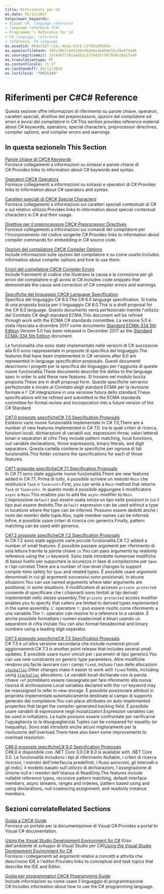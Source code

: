 ```yaml
---
title: Riferimenti per C#
ms.date: 02/14/2017
helpviewer_keywords:
- Visual C#, language reference
- language reference [C#]
- Programmer's Reference for C#
- C# language, reference
- reference, C# language
ms.assetid: 06de3167-c16c-4e1a-b3c5-c27841d4569a
ms.openlocfilehash: fd5c39bfcb05296a36d94ea64946f8c29ed7e4d6
ms.sourcegitcommit: 33c8d6f7342a4bb2c577842b7f075b0e20a2fa40
ms.translationtype: MT
ms.contentlocale: it-IT
ms.lasthandoff: 09/12/2019
ms.locfileid: "70925349"
---
```

# <a name="c-reference"></a><span data-ttu-id="c9f3a-102">Riferimenti per C#</span><span class="sxs-lookup"><span data-stu-id="c9f3a-102">C# Reference</span></span>
<span data-ttu-id="c9f3a-103">Questa sezione offre informazioni di riferimento su parole chiave, operatori, caratteri speciali, direttive del preprocessore, opzioni del compilatore ed errori e avvisi del compilatore in C#.</span><span class="sxs-lookup"><span data-stu-id="c9f3a-103">This section provides reference material about C# keywords, operators, special characters, preprocessor directives, compiler options, and compiler errors and warnings.</span></span>  
  
## <a name="in-this-section"></a><span data-ttu-id="c9f3a-104">In questa sezione</span><span class="sxs-lookup"><span data-stu-id="c9f3a-104">In This Section</span></span>  
 [<span data-ttu-id="c9f3a-105">Parole chiave di C#</span><span class="sxs-lookup"><span data-stu-id="c9f3a-105">C# Keywords</span></span>](./keywords/index.md)  
 <span data-ttu-id="c9f3a-106">Fornisce collegamenti a informazioni su sintassi e parole chiave di C#.</span><span class="sxs-lookup"><span data-stu-id="c9f3a-106">Provides links to information about C# keywords and syntax.</span></span>  
  
 [<span data-ttu-id="c9f3a-107">Operatori C#</span><span class="sxs-lookup"><span data-stu-id="c9f3a-107">C# Operators</span></span>](./operators/index.md)  
 <span data-ttu-id="c9f3a-108">Fornisce collegamenti a informazioni su sintassi e operatori di C#.</span><span class="sxs-lookup"><span data-stu-id="c9f3a-108">Provides links to information about C# operators and syntax.</span></span>  

 [<span data-ttu-id="c9f3a-109">Caratteri speciali di C#</span><span class="sxs-lookup"><span data-stu-id="c9f3a-109">C# Special Characters</span></span>](./tokens/index.md)  
 <span data-ttu-id="c9f3a-110">Fornisce collegamenti a informazioni sui caratteri speciali contestuali di C# e sul relativo utilizzo.</span><span class="sxs-lookup"><span data-stu-id="c9f3a-110">Provides links to information about special contextual characters in C# and their usage.</span></span>  

 [<span data-ttu-id="c9f3a-111">Direttive per il preprocessore C#</span><span class="sxs-lookup"><span data-stu-id="c9f3a-111">C# Preprocessor Directives</span></span>](./preprocessor-directives/index.md)  
 <span data-ttu-id="c9f3a-112">Fornisce collegamenti a informazioni sui comandi del compilatore per l'incorporamento nel codice sorgente C#.</span><span class="sxs-lookup"><span data-stu-id="c9f3a-112">Provides links to information about compiler commands for embedding in C# source code.</span></span>  
  
 [<span data-ttu-id="c9f3a-113">Opzioni del compilatore C#</span><span class="sxs-lookup"><span data-stu-id="c9f3a-113">C# Compiler Options</span></span>](./compiler-options/index.md)  
 <span data-ttu-id="c9f3a-114">Include informazioni sulle opzioni del compilatore e su come usarle.</span><span class="sxs-lookup"><span data-stu-id="c9f3a-114">Includes information about compiler options and how to use them.</span></span>  
  
 [<span data-ttu-id="c9f3a-115">Errori del compilatore C#</span><span class="sxs-lookup"><span data-stu-id="c9f3a-115">C# Compiler Errors</span></span>](./compiler-messages/index.md)  
 <span data-ttu-id="c9f3a-116">Include frammenti di codice che illustrano la causa e la correzione per gli errori del compilatore e gli avvisi di C#.</span><span class="sxs-lookup"><span data-stu-id="c9f3a-116">Includes code snippets that demonstrate the cause and correction of C# compiler errors and warnings.</span></span>  
  
 [<span data-ttu-id="c9f3a-117">Specifiche del linguaggio C#</span><span class="sxs-lookup"><span data-stu-id="c9f3a-117">C# Language Specification</span></span>](../../../_csharplang/spec/introduction.md)  
 <span data-ttu-id="c9f3a-118">Specifica del linguaggio C# 6.0.</span><span class="sxs-lookup"><span data-stu-id="c9f3a-118">The C# 6.0 language specification.</span></span> <span data-ttu-id="c9f3a-119">Si tratta di una proposta bozza per il linguaggio C# 6.0.</span><span class="sxs-lookup"><span data-stu-id="c9f3a-119">This is a draft proposal for the C# 6.0 language.</span></span> <span data-ttu-id="c9f3a-120">Questo documento verrà perfezionato tramite l'utilizzo del Comitato C# degli standard ECMA.</span><span class="sxs-lookup"><span data-stu-id="c9f3a-120">This document will be refined through work with the ECMA C# standards committee.</span></span> <span data-ttu-id="c9f3a-121">La versione 5.0 è stata rilasciata a dicembre 2017 come documento [Standard ECMA-334 5th Edition](https://www.ecma-international.org/publications/files/ECMA-ST/ECMA-334.pdf).</span><span class="sxs-lookup"><span data-stu-id="c9f3a-121">Version 5.0 has been released in December 2017 as the [Standard ECMA-334 5th Edition](https://www.ecma-international.org/publications/files/ECMA-ST/ECMA-334.pdf) document.</span></span>

<span data-ttu-id="c9f3a-122">Le funzionalità che sono state implementate nelle versioni di C# successive alla 6.0 sono rappresentate in proposte di specifica del linguaggio.</span><span class="sxs-lookup"><span data-stu-id="c9f3a-122">The features that have been implemented in C# versions after 6.0 are represented in language specification proposals.</span></span> <span data-ttu-id="c9f3a-123">Questi documenti descrivono i progetti per la specifica del linguaggio per l'aggiunta di queste nuove funzionalità.</span><span class="sxs-lookup"><span data-stu-id="c9f3a-123">These documents describe the deltas to the language spec in order to add these new features.</span></span> <span data-ttu-id="c9f3a-124">Si trovano nel modulo bozza proposta.</span><span class="sxs-lookup"><span data-stu-id="c9f3a-124">These are in draft proposal form.</span></span> <span data-ttu-id="c9f3a-125">Queste specifiche verranno perfezionate e inviate al Comitato degli standard ECMA per la revisione formale e l' C# integrazione in una versione futura dello standard.</span><span class="sxs-lookup"><span data-stu-id="c9f3a-125">These specifications will be refined and submitted to the ECMA standards committee for formal review and incorporation into a future version of the C# Standard.</span></span>

 [<span data-ttu-id="c9f3a-126">C#7,0 proposte specifiche</span><span class="sxs-lookup"><span data-stu-id="c9f3a-126">C# 7.0 Specification Proposals</span></span>](../../../_csharplang/proposals/csharp-7.0/pattern-matching.md)  
 <span data-ttu-id="c9f3a-127">Esistono varie nuove funzionalità implementate in C# 7.0,</span><span class="sxs-lookup"><span data-stu-id="c9f3a-127">There are a number of new features implemented in C# 7.0.</span></span> <span data-ttu-id="c9f3a-128">tra le quali criteri di ricerca, funzioni locali, dichiarazioni di variabili out, espressioni throw, valori letterali binari e separatori di cifre.</span><span class="sxs-lookup"><span data-stu-id="c9f3a-128">They include pattern matching, local functions, out variable declarations, throw expressions, binary literals, and digit separators.</span></span> <span data-ttu-id="c9f3a-129">Questa cartella contiene le specifiche per ognuna di tali funzionalità.</span><span class="sxs-lookup"><span data-stu-id="c9f3a-129">This folder contains the specifications for each of those features.</span></span>
  
 [<span data-ttu-id="c9f3a-130">C#7,1 proposte specifiche</span><span class="sxs-lookup"><span data-stu-id="c9f3a-130">C# 7.1 Specification Proposals</span></span>](../../../_csharplang/proposals/csharp-7.1/async-main.md)  
 <span data-ttu-id="c9f3a-131">In C# 7.1 sono state aggiunte nuove funzionalità.</span><span class="sxs-lookup"><span data-stu-id="c9f3a-131">There are new features added in C# 7.1.</span></span> <span data-ttu-id="c9f3a-132">Prima di tutto, è possibile scrivere un metodo `Main` che restituisce `Task` o `Task<int>`.</span><span class="sxs-lookup"><span data-stu-id="c9f3a-132">First, you can write a `Main` method that returns `Task` or `Task<int>`.</span></span> <span data-ttu-id="c9f3a-133">In questo modo è possibile aggiungere il modificatore `async` a `Main`.</span><span class="sxs-lookup"><span data-stu-id="c9f3a-133">This enables you to add the `async` modifier to `Main`.</span></span> <span data-ttu-id="c9f3a-134">L'espressione `default` può essere usata senza un tipo nelle posizioni in cui il tipo può essere dedotto.</span><span class="sxs-lookup"><span data-stu-id="c9f3a-134">The `default` expression can be used without a type in locations where the type can be inferred.</span></span> <span data-ttu-id="c9f3a-135">Possono essere dedotti anche i nomi dei membri delle tuple.</span><span class="sxs-lookup"><span data-stu-id="c9f3a-135">Also, tuple member names can be inferred.</span></span> <span data-ttu-id="c9f3a-136">Infine, è possibile usare criteri di ricerca con generics.</span><span class="sxs-lookup"><span data-stu-id="c9f3a-136">Finally, pattern matching can be used with generics.</span></span>

 [<span data-ttu-id="c9f3a-137">C#7,2 proposte specifiche</span><span class="sxs-lookup"><span data-stu-id="c9f3a-137">C# 7.2 Specification Proposals</span></span>](../../../_csharplang/proposals/csharp-7.2/readonly-ref.md)  
 <span data-ttu-id="c9f3a-138">In C# 7.2 sono state aggiunte varie piccole funzionalità.</span><span class="sxs-lookup"><span data-stu-id="c9f3a-138">C# 7.2 added a number of small features.</span></span> <span data-ttu-id="c9f3a-139">È possibile passare argomenti per riferimento di sola lettura tramite la parola chiave `in`.</span><span class="sxs-lookup"><span data-stu-id="c9f3a-139">You can pass arguments by readonly reference using the `in` keyword.</span></span> <span data-ttu-id="c9f3a-140">Sono state introdotte numerose modifiche di basso livello per supportare la sicurezza in fase di compilazione per `Span` e i tipi correlati.</span><span class="sxs-lookup"><span data-stu-id="c9f3a-140">There are a number of low-level changes to support compile-time safety for `Span` and related types.</span></span> <span data-ttu-id="c9f3a-141">È possibile usare argomenti denominati in cui gli argomenti successivi sono posizionali, in alcune situazioni.</span><span class="sxs-lookup"><span data-stu-id="c9f3a-141">You can use named arguments where later arguments are positional, in some situations.</span></span> <span data-ttu-id="c9f3a-142">Il modificatore di accesso `private protected` consente di specificare che i chiamanti sono limitati ai tipi derivati implementati nello stesso assembly.</span><span class="sxs-lookup"><span data-stu-id="c9f3a-142">The `private protected` access modifier enables you to specify that callers are limited to derived types implemented in the same assembly.</span></span> <span data-ttu-id="c9f3a-143">L' operatore `?:` può essere risolto come riferimento a una variabile.</span><span class="sxs-lookup"><span data-stu-id="c9f3a-143">The `?:` operator can resolve to a reference to a variable.</span></span> <span data-ttu-id="c9f3a-144">È anche possibile formattare i numeri esadecimali e binari usando un separatore di cifra iniziale.</span><span class="sxs-lookup"><span data-stu-id="c9f3a-144">You can also format hexadecimal and binary numbers using a leading digit separator.</span></span>

 [<span data-ttu-id="c9f3a-145">C#7,3 proposte specifiche</span><span class="sxs-lookup"><span data-stu-id="c9f3a-145">C# 7.3 Specification Proposals</span></span>](../../../_csharplang/proposals/csharp-7.3/blittable.md)  
 <span data-ttu-id="c9f3a-146">C# 7.3 è un'altra versione secondaria che include numerosi piccoli aggiornamenti.</span><span class="sxs-lookup"><span data-stu-id="c9f3a-146">C# 7.3 is another point release that includes several small updates.</span></span> <span data-ttu-id="c9f3a-147">È possibile usare nuovi vincoli per i parametri di tipo generico.</span><span class="sxs-lookup"><span data-stu-id="c9f3a-147">You can use new constraints on generic type parameters.</span></span> <span data-ttu-id="c9f3a-148">Altre modifiche rendono più facile lavorare con i campi `fixed`, incluso l'uso delle allocazioni [`stackalloc`](./operators/stackalloc.md).</span><span class="sxs-lookup"><span data-stu-id="c9f3a-148">Other changes make it easier to work with `fixed` fields, including using [`stackalloc`](./operators/stackalloc.md) allocations.</span></span> <span data-ttu-id="c9f3a-149">Le variabili locali dichiarate con la parola chiave `ref` potrebbero essere riassegnate per fare riferimento alla nuova risorsa di archiviazione.</span><span class="sxs-lookup"><span data-stu-id="c9f3a-149">Local variables declared with the `ref` keyword may be reasssigned to refer to new storage.</span></span> <span data-ttu-id="c9f3a-150">È possibile posizionare attributi in proprietà implementate automaticamente destinate al campo di supporto generato dal compilatore.</span><span class="sxs-lookup"><span data-stu-id="c9f3a-150">You can place attributes on auto-implemented properties that target the compiler-generated backing field.</span></span> <span data-ttu-id="c9f3a-151">È possibile usare variabili di espressione negli inizializzatori.</span><span class="sxs-lookup"><span data-stu-id="c9f3a-151">Expression variables can be used in initializers.</span></span> <span data-ttu-id="c9f3a-152">Le tuple possono essere confrontate per verificarne l'uguaglianza (o la disuguaglianza).</span><span class="sxs-lookup"><span data-stu-id="c9f3a-152">Tuples can be compared for equality (or inequality).</span></span> <span data-ttu-id="c9f3a-153">Sono stati introdotti anche alcuni miglioramenti per la risoluzione dell'overload.</span><span class="sxs-lookup"><span data-stu-id="c9f3a-153">There have also been some improvements to overload resolution.</span></span>
  
 [<span data-ttu-id="c9f3a-154">C#8,0 proposte specifiche</span><span class="sxs-lookup"><span data-stu-id="c9f3a-154">C# 8.0 Specification Proposals</span></span>](../../../_csharplang/proposals/csharp-8.0/nullable-reference-types.md)  
 <span data-ttu-id="c9f3a-155">C#8,0 è disponibile con .NET Core 3,0.</span><span class="sxs-lookup"><span data-stu-id="c9f3a-155">C# 8.0 is available with .NET Core 3.0.</span></span> <span data-ttu-id="c9f3a-156">Le funzionalità includono i tipi di riferimento Nullable, i criteri di ricerca ricorsivi, i membri dell'interfaccia predefiniti, i flussi asincroni, gli intervalli e gli indici, il modello basato sull'utilizzo di dichiarazioni, l'assegnazione di Unione null e i membri dell'istanza di ReadOnly.</span><span class="sxs-lookup"><span data-stu-id="c9f3a-156">The features include nullable reference types, recursive pattern matching, default interface members, async streams, ranges and indexes, pattern based using and using declarations, null coalescing assignment, and readonly instance members.</span></span>
  
## <a name="related-sections"></a><span data-ttu-id="c9f3a-157">Sezioni correlate</span><span class="sxs-lookup"><span data-stu-id="c9f3a-157">Related Sections</span></span>  

 [<span data-ttu-id="c9f3a-158">Guida a C#</span><span class="sxs-lookup"><span data-stu-id="c9f3a-158">C# Guide</span></span>](../index.md)  
 <span data-ttu-id="c9f3a-159">Fornisce un portale per la documentazione di Visual C#.</span><span class="sxs-lookup"><span data-stu-id="c9f3a-159">Provides a portal to Visual C# documentation.</span></span>  
  
 <span data-ttu-id="c9f3a-160">[Using the Visual Studio Development Environment for C#](/visualstudio/get-started/csharp) (Uso dell'ambiente di sviluppo di Visual Studio per C#)</span><span class="sxs-lookup"><span data-stu-id="c9f3a-160">[Using the Visual Studio Development Environment for C#](/visualstudio/get-started/csharp)</span></span>  
 <span data-ttu-id="c9f3a-161">Fornisce i collegamenti ad argomenti relativi a concetti e attività che descrivono IDE e l'editor.</span><span class="sxs-lookup"><span data-stu-id="c9f3a-161">Provides links to conceptual and task topics that describe the IDE and Editor.</span></span>  
  
 [<span data-ttu-id="c9f3a-162">Guida per programmatori C#</span><span class="sxs-lookup"><span data-stu-id="c9f3a-162">C# Programming Guide</span></span>](../programming-guide/index.md)  
 <span data-ttu-id="c9f3a-163">Include informazioni su come usare il linguaggio di programmazione C#.</span><span class="sxs-lookup"><span data-stu-id="c9f3a-163">Includes information about how to use the C# programming language.</span></span>

